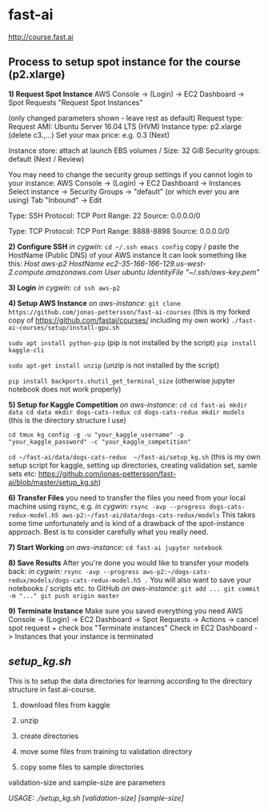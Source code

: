 # fast-ai
http://course.fast.ai

## Process to setup spot instance for the course (p2.xlarge)

**1) Request Spot Instance**
AWS Console -> (Login) -> EC2 Dashboard -> Spot Requests
"Request Spot Instances"

(only changed parameters shown - leave rest as default)
Request type: Request
AMI: Ubuntu Server 16.04 LTS (HVM)
Instance type: p2.xlarge (delete c3.,...)
Set your max price: e.g. 0.3
(Next)

Instance store: attach at launch
EBS volumes / Size: 32 GiB
Security groups: default
(Next / Review)

You may need to change the security group settings if you cannot login to your instance:
AWS Console -> (Login) -> EC2 Dashboard -> Instances
Select instance -> Security Groups -> "default" (or which ever you are using)
Tab "Inbound" -> Edit

Type: SSH
Protocol: TCP
Port Range: 22
Source: 0.0.0.0/0

Type: TCP
Protocol: TCP
Port Range: 8888-8898
Source: 0.0.0.0/0

**2) Configure SSH**
_in cygwin:_
`cd ~/.ssh
emacs config`
copy / paste the HostName (Public DNS) of your AWS instance
It can look something like this:
_Host aws-p2_
_HostName ec2-35-166-166-129.us-west-2.compute.amazonaws.com_
_User ubuntu_
_IdentityFile "~/.ssh/aws-key.pem"_

**3) Login**
_in cygwin:_
`cd
ssh aws-p2`

**4) Setup AWS Instance**
_on aws-instance:_
`git clone https://github.com/jonas-pettersson/fast-ai-courses`
 (this is my forked copy of https://github.com/fastai/courses/ including my own work)
`./fast-ai-courses/setup/install-gpu.sh`

`sudo apt install python-pip`
 (pip is not installed by the script)
`pip install kaggle-cli`

`sudo apt-get install unzip`
 (unzip is not installed by the script)

`pip install backports.shutil_get_terminal_size`
(otherwise jupyter notebook does not work properly)

**5) Setup for Kaggle Competition**
_on aws-instance:_
`cd
cd fast-ai
mkdir data
cd data
mkdir dogs-cats-redux
cd dogs-cats-redux
mkdir models`
(this is the directory structure I use)

`cd
tmux
kg config -g -u "your_kaggle_username" -p "your_kaggle_password" -c "your_kaggle_competition"`

`cd ~/fast-ai/data/dogs-cats-redux 
~/fast-ai/setup_kg.sh`
 (this is my own setup script for kaggle, setting up directories, creating
validation set, samle sets etc:
 https://github.com/jonas-pettersson/fast-ai/blob/master/setup_kg.sh)

**6) Transfer Files**
you need to transfer the files you need from your local machine using rsync, e.g.
_in cygwin:_
`rsync -avp --progress dogs-cats-redux-model.h5 aws-p2:~/fast-ai/data/dogs-cats-redux/models`
This takes some time unfortunately and is kind of a drawback of the spot-instance approach. Best is to consider carefully what you really need.

**7) Start Working**
_on aws-instance:_
`cd fast-ai
jupyter notebook`

**8) Save Results**
After you're done you would like to transfer your models back:
_in cygwin:_
`rsync -avp --progress aws-p2:~/dogs-cats-redux/models/dogs-cats-redux-model.h5 .`
You will also want to save your notebooks / scripts etc. to GitHub
_on aws-instance:_
`git add ...
git commit -m "..."
git push origin master`

**9) Terminate Instance**
Make sure you saved everything you need
AWS Console -> (Login) -> EC2 Dashboard -> Spot Requests -> Actions -> cancel spot request + check box "Terminate instances"
Check in EC2 Dashboard -> Instances that your instance is terminated

## ___setup_kg.sh___

This is to setup the data directories for learning according to the directory structure in fast.ai-course.

1) download files from kaggle

2) unzip

3) create directories

4) move some files from training to validation directory

5) copy some files to sample directories

validation-size and sample-size are parameters

_USAGE:  ./setup_kg.sh [validation-size] [sample-size]_
